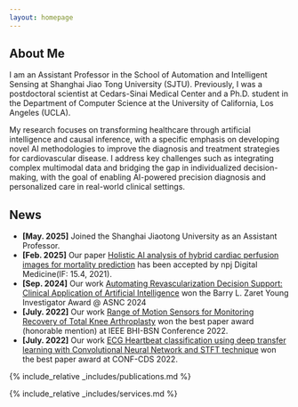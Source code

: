 ```yaml
---
layout: homepage
---
```


## About Me

I am an Assistant Professor in the School of Automation and Intelligent Sensing at Shanghai Jiao Tong University (SJTU). Previously, I was a postdoctoral scientist at Cedars-Sinai Medical Center and a Ph.D. student in the Department of Computer Science at the University of California, Los Angeles (UCLA).

My research focuses on transforming healthcare through artificial intelligence and causal inference, with a specific emphasis on developing novel AI methodologies to improve the diagnosis and treatment strategies for cardiovascular disease. I address key challenges such as integrating complex multimodal data and bridging the gap in individualized decision-making, with the goal of enabling AI-powered precision diagnosis and personalized care in real-world clinical settings.

## News

- **[May. 2025]** Joined the Shanghai Jiaotong University as an Assistant Professor.
- **[Feb. 2025]** Our paper [Holistic AI analysis of hybrid cardiac perfusion images for mortality prediction](https://www.medrxiv.org/content/10.1101/2024.04.23.24305735v1.supplementary-material) has been accepted by npj Digital Medicine(IF: 15.4, 2021).
- **[Sep. 2024]** Our work [Automating Revascularization Decision Support: Clinical Application of Artificial Intelligence](https://www.journalofnuclearcardiology.org/article/S1071-3581(24)00677-9/fulltext) won the Barry L. Zaret Young Investigator Award @ ASNC 2024
- **[July. 2022]** Our work [Range of Motion Sensors for Monitoring Recovery of Total Knee Arthroplasty](https://ieeexplore.ieee.org/abstract/document/9928500/) won the best paper award (honorable mention) at IEEE BHI-BSN Conference 2022.
- **[July. 2022]** Our work [ECG Heartbeat classification using deep transfer learning with Convolutional Neural Network and STFT technique](https://arxiv.org/pdf/2206.14200) won the best paper award at CONF-CDS 2022.

{% include_relative _includes/publications.md %}

{% include_relative _includes/services.md %}

